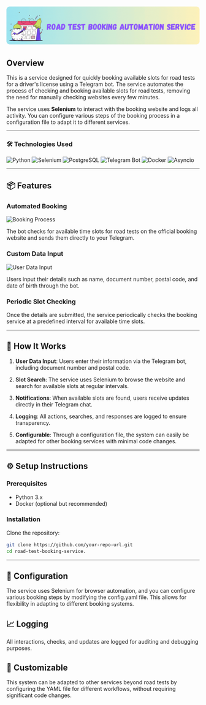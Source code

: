 # ![autocomplete](docs/gif/road2.gif)

## Overview

This is a service designed for quickly booking available slots for road tests for a driver's license using a Telegram bot. The service automates the process of checking and booking available slots for road tests, removing the need for manually checking websites every few minutes.

The service uses **Selenium** to interact with the booking website and logs all activity. You can configure various steps of the booking process in a configuration file to adapt it to different services.

---

### 🛠 Technologies Used

![Python](https://img.shields.io/badge/Python-3776AB?style=for-the-badge&logo=python&logoColor=white)
![Selenium](https://img.shields.io/badge/Selenium-43B02A?style=for-the-badge&logo=selenium&logoColor=white)
![PostgreSQL](https://img.shields.io/badge/PostgreSQL-4169E1?style=for-the-badge&logo=postgresql&logoColor=white)
![Telegram Bot](https://img.shields.io/badge/Telegram_Bot-2CA5E0?style=for-the-badge&logo=telegram&logoColor=white)
![Docker](https://img.shields.io/badge/Docker-2496ED?style=for-the-badge&logo=docker&logoColor=white)
![Asyncio](https://img.shields.io/badge/Asyncio-808080?style=for-the-badge)

---

## 📦 Features

### Automated Booking

![Booking Process](link-to-your-booking-process-screenshot)

The bot checks for available time slots for road tests on the official booking website and sends them directly to your Telegram.

### Custom Data Input

![User Data Input](link-to-your-user-data-input-screenshot)

Users input their details such as name, document number, postal code, and date of birth through the bot.

### Periodic Slot Checking

Once the details are submitted, the service periodically checks the booking service at a predefined interval for available time slots.

---

## 🚀 How It Works

1. **User Data Input**: Users enter their information via the Telegram bot, including document number and postal code.
   
2. **Slot Search**: The service uses Selenium to browse the website and search for available slots at regular intervals.

3. **Notifications**: When available slots are found, users receive updates directly in their Telegram chat.

4. **Logging**: All actions, searches, and responses are logged to ensure transparency.

5. **Configurable**: Through a configuration file, the system can easily be adapted for other booking services with minimal code changes.

---

## ⚙️ Setup Instructions

### Prerequisites

- Python 3.x
- Docker (optional but recommended)

### Installation

Clone the repository:

```bash
git clone https://github.com/your-repo-url.git
cd road-test-booking-service. 
```

---

## 🔧 Configuration

The service uses Selenium for browser automation, and you can configure various booking steps by modifying the config.yaml file. This allows for flexibility in adapting to different booking systems.

## 📈 Logging

All interactions, checks, and updates are logged for auditing and debugging purposes.

## 🤖 Customizable

This system can be adapted to other services beyond road tests by configuring the YAML file for different workflows, without requiring significant code changes.

